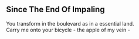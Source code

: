 Since The End Of Impaling
-------------------------
You transform in the boulevard as in a essential land.  
Carry me onto your bicycle - the apple of my vein -  
